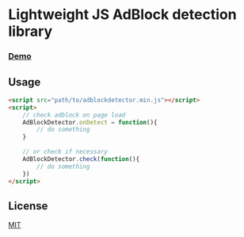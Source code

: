 # Lightweight JS AdBlock detection library

### [Demo](https://0-day.pw/adblockdetector/)

## Usage
```html
<script src="path/to/adblockdetector.min.js"></script>
<script>
    // check adblock on page load
    AdBlockDetector.onDetect = function(){
        // do something
    }
    
    // or check if necessary
    AdBlockDetector.check(function(){
        // do something
    })
</script>
```

## License
[MIT](https://github.com/zoto-ff/js-adblock-detector/blob/main/LICENSE)
